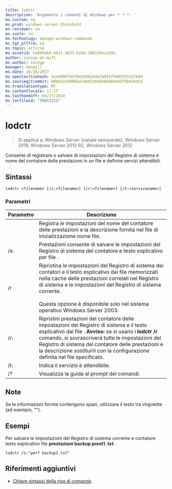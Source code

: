 ```yaml
---
title: lodctr
description: 'Argomento i comandi di Windows per * * *- '
ms.custom: na
ms.prod: windows-server-threshold
ms.reviewer: na
ms.suite: na
ms.technology: manage-windows-commands
ms.tgt_pltfrm: na
ms.topic: article
ms.assetid: 5a849abd-6b31-4833-bc8a-306c05eca29a
author: coreyp-at-msft
ms.author: coreyp
manager: dongill
ms.date: 10/16/2017
ms.openlocfilehash: 3ea48067bd78d260824da7d091f94957b51b768d
ms.sourcegitcommit: 0d0b32c8986ba7db9536e0b8648d4ddf9b03e452
ms.translationtype: MT
ms.contentlocale: it-IT
ms.lasthandoff: 04/17/2019
ms.locfileid: "59852222"
---
```

# <a name="lodctr"></a>lodctr

>Si applica a: Windows Server (canale semestrale), Windows Server 2016, Windows Server 2012 R2, Windows Server 2012

Consente di registrare o salvare di impostazioni del Registro di sistema e nome del contatore delle prestazioni in un file e definire servizi attendibili.
## <a name="syntax"></a>Sintassi
```
lodctr <filename> [/s:<filename>] [/r:<filename>] [/t:<servicename>]
```
### <a name="parameters"></a>Parametri
|Parametro|Descrizione|
|-------|--------|
|<filename>|Registra le impostazioni del nome del contatore delle prestazioni e la descrizione fornita nel file di inizializzazione nome file.|
|/s:<filename>|Prestazioni consente di salvare le impostazioni del Registro di sistema del contatore e testo esplicativo per file <filename>.|
|/r|Ripristina le impostazioni del Registro di sistema dei contatori e il testo esplicativo dai file memorizzati nella cache delle prestazioni correlati nel Registro di sistema e le impostazioni del Registro di sistema corrente.<br /><br />Questa opzione è disponibile solo nel sistema operativo Windows Server 2003.|
|/r:<filename>|Ripristini prestazioni del contatore delle impostazioni del Registro di sistema e il testo esplicativo dal file <filename>. **Avviso:** se si usano i **lodctr /r** comando, si sovrascriverà tutte le impostazioni del Registro di sistema del contatore delle prestazioni e la descrizione sostituirli con la configurazione definita nel file specificato.|
|/t:<servicename>|Indica il servizio <servicename> è attendibile.|
|/?|Visualizza la guida al prompt dei comandi.|
## <a name="remarks"></a>Note
Se le informazioni fornite contengono spazi, utilizzare il testo tra virgolette (ad esempio, "<filename>").
## <a name="BKMK_Examples"></a>Esempi
Per salvare le impostazioni del Registro di sistema corrente e contatore testo esplicativo file **prestazioni backup prest1. txt**:
```
lodctr /s:"perf backup1.txt"
```
## <a name="additional-references"></a>Riferimenti aggiuntivi
-   [Chiave sintassi della riga di comando](command-line-syntax-key.md)

